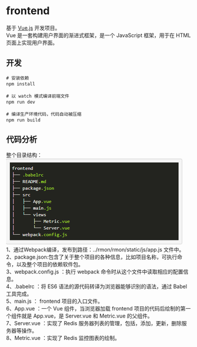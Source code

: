 # frontend

基于 [Vue.js](https://cn.vuejs.org/) 开发项目。<br>
Vue 是一套构建用户界面的渐进式框架，是一个 JavaScript 框架，用于在 HTML 页面上实现用户界面。


## 开发

``` bash环境
# 安装依赖
npm install

# 以 watch 模式编译前端文件
npm run dev

# 编译生产环境代码，代码自动被压缩
npm run build
```

## 代码分析
整个目录结构：
![](https://github.com/chenzy01/shiyanlou/blob/master/Radis_Monitoring_Tool/rmon/rmon/frontend/frontend%E7%9B%AE%E5%BD%95%E7%BB%93%E6%9E%84.png)
<br>
1、通过Webpack编译，发布到路径：../rmon/rmon/static/js/app.js 文件中。<br>
2、package.json:包含了关于整个项目的各种信息，比如项目名称，可执行命令，以及整个项目的依赖软件包。<br>
3、webpack.config.js ：执行 webpack 命令时从这个文件中读取相应的配置信息。<br>
4、.babelrc ：将 ES6 语法的源代码转译为浏览器能够识别的语法，通过 Babel 工具完成。<br>
5、main.js ： frontend 项目的入口文件。<br>
6、App.vue ：一个 Vue 组件，当浏览器加载 frontend 项目的代码后绘制的第一个组件就是 App.vue，是 Server.vue 和 Metric.vue 的父组件。<br>
7、Server.vue ：实现了 Redis 服务器列表的管理，包括，添加，更新，删除服务器等操作。<br>
8、Metric.vue ：实现了 Redis 监控图表的绘制。<br>

